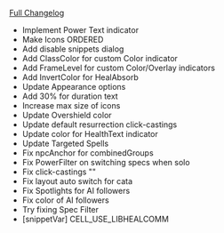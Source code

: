 [Full Changelog](https://github.com/enderneko/Cell/compare/r223-release...36aa563775d079eda4154a5f30e887c300c58836)

- Implement Power Text indicator
- Make Icons ORDERED
- Add disable snippets dialog
- Add ClassColor for custom Color indicator
- Add FrameLevel for custom Color/Overlay indicators
- Add InvertColor for HealAbsorb
- Update Appearance options
- Add 30% for duration text
- Increase max size of icons
- Update Overshield color
- Update default resurrection click-castings
- Update color for HealthText indicator
- Update Targeted Spells
- Fix npcAnchor for combinedGroups
- Fix PowerFilter on switching specs when solo
- Fix click-castings "\"
- Fix layout auto switch for cata
- Fix Spotlights for AI followers
- Fix color of AI followers
- Try fixing Spec Filter
- [snippetVar] CELL_USE_LIBHEALCOMM
